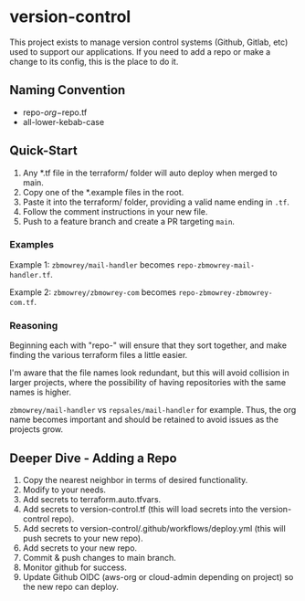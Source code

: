 # version-control

This project exists to manage version control systems (Github, Gitlab, etc) used to
support our applications. If you need to add a repo or make a change to its config,
this is the place to do it. 


## Naming Convention

* repo-$org-$repo.tf
* all-lower-kebab-case

## Quick-Start

1. Any *.tf file in the terraform/ folder will auto deploy when merged to main.
2. Copy one of the *.example files in the root.
3. Paste it into the terraform/ folder, providing a valid name ending in `.tf`.
4. Follow the comment instructions in your new file. 
5. Push to a feature branch and create a PR targeting `main`. 


### Examples

Example 1: `zbmowrey/mail-handler` becomes `repo-zbmowrey-mail-handler.tf`.

Example 2: `zbmowrey/zbmowrey-com` becomes `repo-zbmowrey-zbmowrey-com.tf`.

### Reasoning

Beginning each with "repo-" will ensure that they sort together, and make finding the various
terraform files a little easier. 

I'm aware that the file names look redundant, but this will avoid collision in larger
projects, where the possibility of having repositories with the same names is higher.

`zbmowrey/mail-handler` vs `repsales/mail-handler` for example. Thus, the org name becomes
important and should be retained to avoid issues as the projects grow.

## Deeper Dive - Adding a Repo

1. Copy the nearest neighbor in terms of desired functionality. 
2. Modify to your needs. 
3. Add secrets to terraform.auto.tfvars.
4. Add secrets to version-control.tf (this will load secrets into the version-control repo).
5. Add secrets to version-control/.github/workflows/deploy.yml (this will push secrets to your new repo).
6. Add secrets to your new repo. 
7. Commit & push changes to main branch. 
8. Monitor github for success. 
9. Update Github OIDC (aws-org or cloud-admin depending on project) so the new repo can deploy. 